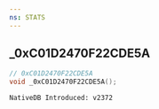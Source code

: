 ```yaml
---
ns: STATS
---
```

## _0xC01D2470F22CDE5A

```c
// 0xC01D2470F22CDE5A
void _0xC01D2470F22CDE5A();
```

```
NativeDB Introduced: v2372
```

